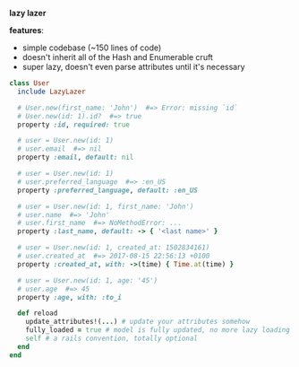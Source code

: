 **lazy lazer**

**features**:
- simple codebase (~150 lines of code)
- doesn't inherit all of the Hash and Enumerable cruft
- super lazy, doesn't even parse attributes until it's necessary

```ruby
class User
  include LazyLazer

  # User.new(first_name: 'John')  #=> Error: missing `id`
  # User.new(id: 1).id?  #=> true
  property :id, required: true

  # user = User.new(id: 1)
  # user.email  #=> nil
  property :email, default: nil

  # user = User.new(id: 1)
  # user.preferred_language  #=> :en_US
  property :preferred_language, default: :en_US

  # user = User.new(id: 1, first_name: 'John')
  # user.name  #=> 'John'
  # user.first_name  #=> NoMethodError: ...
  property :last_name, default: -> { '<last name>' }

  # user = User.new(id: 1, created_at: 1502834161)
  # user.created_at  #=> 2017-08-15 22:56:13 +0100
  property :created_at, with: ->(time) { Time.at(time) }

  # user = User.new(id: 1, age: '45')
  # user.age  #=> 45
  property :age, with: :to_i

  def reload
    update_attributes!(...) # update your attributes somehow
    fully_loaded = true # model is fully updated, no more lazy loading necessary
    self # a rails convention, totally optional
  end
end
```

